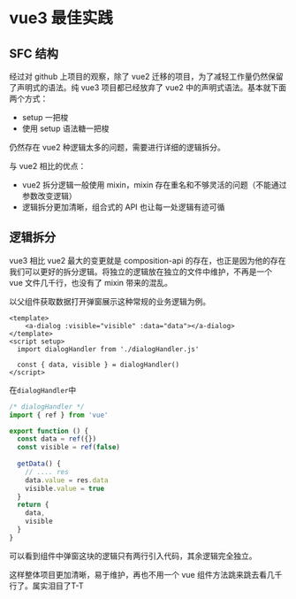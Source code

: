 # vue3 最佳实践

## 

## SFC 结构

经过对 github 上项目的观察，除了 vue2 迁移的项目，为了减轻工作量仍然保留了声明式的语法。纯 vue3 项目都已经放弃了 vue2 中的声明式语法。基本就下面两个方式：

- setup 一把梭
- 使用 setup 语法糖一把梭

仍然存在 vue2 种逻辑太多的问题，需要进行详细的逻辑拆分。

与 vue2 相比的优点：

- vue2 拆分逻辑一般使用 mixin，mixin 存在重名和不够灵活的问题（不能通过参数改变逻辑）
- 逻辑拆分更加清晰，组合式的 API 也让每一处逻辑有迹可循

## 逻辑拆分

vue3 相比 vue2 最大的变更就是 composition-api 的存在，也正是因为他的存在我们可以更好的拆分逻辑。将独立的逻辑放在独立的文件中维护，不再是一个 vue 文件几千行，也没有了 mixin 带来的混乱。

以父组件获取数据打开弹窗展示这种常规的业务逻辑为例。

```vue
<template>
	<a-dialog :visible="visible" :data="data"></a-dialog>
</template>
<script setup>
  import dialogHandler from './dialogHandler.js'
  
  const { data, visible } = dialogHandler()
</script>
```

在`dialogHandler`中

```js
/* dialogHandler */
import { ref } from 'vue'

export function () {
  const data = ref({})
  const visible = ref(false)
  
  getData() {
    // .... res
    data.value = res.data
    visible.value = true
  }
  return {
    data,
    visible
  }
}
```

可以看到组件中弹窗这块的逻辑只有两行引入代码，其余逻辑完全独立。

这样整体项目更加清晰，易于维护，再也不用一个 vue 组件方法跳来跳去看几千行了。属实泪目了T-T
